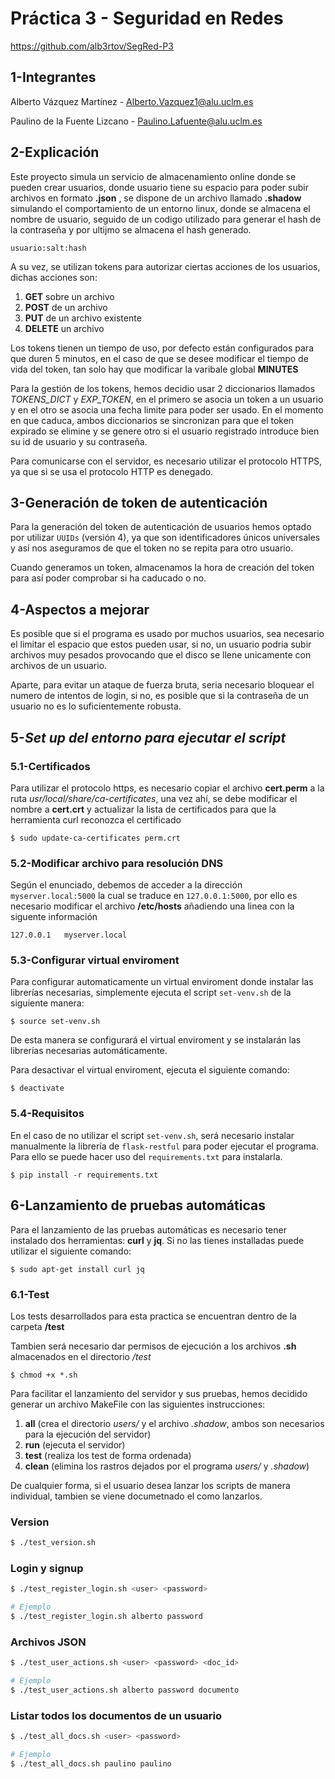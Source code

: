 # Práctica 3 - Seguridad en Redes

https://github.com/alb3rtov/SegRed-P3

## 1-Integrantes

Alberto Vázquez Martínez - Alberto.Vazquez1@alu.uclm.es

Paulino de la Fuente Lizcano - Paulino.Lafuente@alu.uclm.es

## 2-Explicación

Este proyecto simula un servicio de almacenamiento online donde se pueden crear usuarios, donde usuario tiene su espacio para poder subir archivos en formato **.json** ,
se dispone de un archivo llamado **.shadow** simulando el comportamiento de un entorno linux, donde se almacena el nombre de usuario, seguido de un codigo utilizado para generar el hash de la contraseña y por ultijmo se almacena el hash generado.

```
usuario:salt:hash
```

A su vez, se utilizan tokens para autorizar ciertas acciones de los usuarios, dichas acciones son:
1. **GET** sobre un archivo
2. **POST** de un archivo
3. **PUT** de un archivo existente
4. **DELETE** un archivo

Los tokens tienen un tiempo de uso, por defecto están configurados para que duren 5 minutos, en el caso de que se desee modificar el tiempo de vida del token, tan solo hay que modificar la varibale global **MINUTES**

Para la gestión de los tokens, hemos decidio usar 2 diccionarios llamados *TOKENS_DICT* y *EXP_TOKEN*, en el primero se asocia un token a un usuario y en el otro se asocia una fecha limite para poder ser usado. En el momento en que caduca, ambos diccionarios se sincronizan para que el token expirado se elimine y se genere otro si el usuario registrado introduce bien su id de usuario y su contraseña.

Para comunicarse con el servidor, es necesario utilizar el protocolo HTTPS, ya que si se usa el protocolo HTTP es denegado.


## 3-Generación de token de autenticación

Para la generación del token de autenticación de usuarios hemos optado por utilizar `UUIDs` (versión 4), ya que son identificadores únicos universales y así nos aseguramos de que el token no se repita para otro usuario. 

Cuando generamos un token, almacenamos la hora de creación del token para así poder comprobar si ha caducado o no.


## 4-Aspectos a mejorar

Es posible que si el programa es usado por muchos usuarios, sea necesario el limitar el espacio que estos pueden usar, si no, un usuario podria subir archivos muy pesados provocando que el disco se llene unicamente con archivos de un usuario.

Aparte, para evitar un ataque de fuerza bruta, seria necesario bloquear el numero de intentos de login, si no, es posible que si la contraseña de un usuario no es lo suficientemente robusta.

## 5-*Set up del entorno para ejecutar el script*

### 5.1-Certificados

Para utilizar el protocolo https, es necesario copiar el archivo **cert.perm** a la ruta *usr/local/share/ca-certificates*, una vez ahí, se debe modificar el nombre a **cert.crt** y actualizar la lista de certificados para que la herramienta curl reconozca el certificado 

```
$ sudo update-ca-certificates perm.crt
```

### 5.2-Modificar archivo para resolución DNS

Según el enunciado, debemos de acceder a la dirección `myserver.local:5000` la cual se traduce en `127.0.0.1:5000`, por ello es necesario modificar el archivo **/etc/hosts** añadiendo una linea con la siguente información

```
127.0.0.1   myserver.local
```

### 5.3-Configurar virtual enviroment

Para configurar automaticamente un virtual enviroment donde instalar las librerías necesarias, simplemente ejecuta el script `set-venv.sh` de la siguiente manera:

```
$ source set-venv.sh
```
De esta manera se configurará el virtual enviroment y se instalarán las librerías necesarias automáticamente.

Para desactivar el virtual enviroment, ejecuta el siguiente comando:

```
$ deactivate
```

### 5.4-Requisitos

En el caso de no utilizar el script `set-venv.sh`, será necesario instalar manualmente la librería de `flask-restful` para poder ejecutar el programa. Para ello se puede hacer uso del `requirements.txt` para instalarla.

```
$ pip install -r requirements.txt
```


## 6-Lanzamiento de pruebas automáticas

Para el lanzamiento de las pruebas automáticas es necesario tener instalado dos herramientas: **curl** y **jq**. Si no las tienes installadas puede utilizar el siguiente comando:

```
$ sudo apt-get install curl jq
```

### 6.1-Test

Los tests desarrollados para esta practica se encuentran dentro de la carpeta **/test**

Tambien será necesario dar permisos de ejecución a los archivos **.sh** almacenados en el directorio */test*

```
$ chmod +x *.sh
```

Para facilitar el lanzamiento del servidor y sus pruebas, hemos decidido generar un archivo MakeFile con las siguientes instrucciones:
1. **all** (crea el directorio *users/* y el archivo *.shadow*, ambos son necesarios para la ejecución del servidor)
2. **run** (ejecuta el servidor)
3. **test** (realiza los test de forma ordenada)
3. **clean** (elimina los rastros dejados por el programa *users/* y *.shadow*)


De cualquier forma, si el usuario desea lanzar los scripts de manera individual, tambien se viene documetnado el como lanzarlos.

### Version

```bash
$ ./test_version.sh
```
### Login y signup

```bash
$ ./test_register_login.sh <user> <password>

# Ejemplo
$ ./test_register_login.sh alberto password
```

### Archivos JSON

```bash
$ ./test_user_actions.sh <user> <password> <doc_id>

# Ejemplo
$ ./test_user_actions.sh alberto password documento
```

### Listar todos los documentos de un usuario

```bash
$ ./test_all_docs.sh <user> <password>

# Ejemplo
$ ./test_all_docs.sh paulino paulino
```

